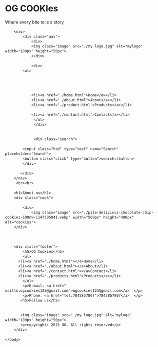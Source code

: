  <!DOCTYPE html>
<html>
    <head>
        <title>e-commerce</title>
        <link rel="stylesheet" href="./style.css">
    </head>
    <h1>OG COOKIes</h1>
    <body>
         <p class="flavor">Where every bite tells a story</p>
         
        <nav>
            <div class="nav">
                <div>  
                <img class="image" src="./my logo.jpg" alt="mylogo" width="100px" height="50px"> 
                </div>

                <div>
            <ul>
            
                  
                
                
                <li><a href="./home.html">Home</a></li>   
                <li><a href="./about.html">About</a></li>
                <li><a href="./product.html">Products</a></li>
                
                <li><a href="./contact.html">Contact</a></li>
                 </ul>
                 </div>


                 <div class="search">
             
            <input class="hod" type="text" name="Search"  placeholder="Search">
            <button class="click" type="button">search</button>
            </div>
                
           </div>     
        </nav>
         <br><br>

        <h1>About us</h1>
        <div class="cook">
            
            <div>
                <img class="image" src="./pile-delicious-chocolate-chip-cookies-600nw-1147305941.webp" width="500px" height="400px" alt="cookies">
        </div>
 


        <div class="footer">
            <h5>OG Cookies</h5>
            <ul>
          <li><a href="./home.html"></a>Home</li> 
          <li><a href="./about.html"></a>About</li> 
          <li><a href="./contact.html"></a>Contact</li>
          <li><a href="./products.html">Products</a></li>
            </ul>
            <p>E-mail: <a href=" mailto:ogcookies123@gmail.com">ogcookies123@gmail.com</a>  </p>
            <p>Phone: <a href="tel:7845857807">7845857807</a>  </p>
           <h5>Follow us</h5>
         
           
           <img class="image" src="./my logo.jpg" alt="mylogo" width="100px" height="50px">
           <p>copyright: 2025 OG. All rights reserved</p>
        </div>
            
    </body>
</html>
